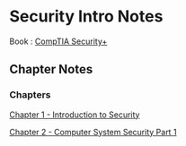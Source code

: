 # Security Intro Notes 

Book : [CompTIA Security+](../markdown%20files/cyberbook.pdf)

## Chapter Notes

### Chapters

[Chapter 1 - Introduction to Security](../markdown%20files/chapter1.md)

[Chapter 2 - Computer System Security Part 1](../markdown%20files/chapter2.md)